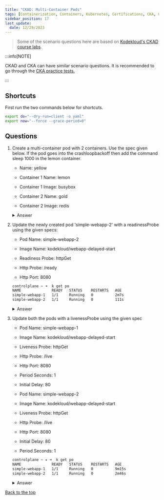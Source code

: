 ```yaml
---
title: "CKAD: Multi-Container Pods"
tags: [Containerization, Containers, Kubernetes, Certifications, CKA, CKAD, CKSS]
sidebar_position: 17
last_update:
  date: 12/29/2023
---
```




> Some of the scenario questions here are based on [Kodekloud's CKAD course labs](https://kodekloud.com/courses/labs-certified-kubernetes-application-developer/?utm_source=udemy&utm_medium=labs&utm_campaign=kubernetes).


:::info[NOTE]

CKAD and CKA can have similar scenario questions. 
It is recommended to go through the [CKA practice tests.](/docs/015-Containerization/050-Exams/002-Practice-Test-CKA.md)

:::


## Shortcuts

First run the two commands below for shortcuts.

```bash
export do="--dry-run=client -o yaml" 
export now="--force --grace-period=0" 
```

## Questions

1. Create a multi-container pod with 2 containers. Use the spec given below. If the pod goes into the crashloopbackoff then add the command sleep 1000 in the lemon container.

    - Name: yellow

    - Container 1 Name: lemon

    - Container 1 Image: busybox

    - Container 2 Name: gold

    - Container 2 Image: redis


    <details><summary> Answer </summary>
    
    ```bash
    controlplane ~ ➜  k run yellow --image busybox $do > yellow.yml

    controlplane ~ ➜  ls -l
    total 8
    drwxr-xr-x 3 root root 4096 Jan  5 09:40 elastic-search
    -rw-r--r-- 1 root root  237 Jan  5 09:43 yellow.yml 
    ```
    
    ```yaml
    ## yellow.yml 
    apiVersion: v1
    kind: Pod
    metadata:
      creationTimestamp: null
      labels:
        run: yellow
      name: yellow
    spec:
      containers:
      - image: busybox
        name: lemon  
      - image: redis
        name: gold
        resources: {}
    dnsPolicy: ClusterFirst
    restartPolicy: Always
    status: {}
    ```
    
    ```bash
    controlplane ~ ➜  k apply -f yellow.yml 
    pod/yellow created

    controlplane ~ ➜  k get po
    NAME        READY   STATUS              RESTARTS   AGE
    app         1/1     Running             0          5m2s
    blue        2/2     Running             0          3m30s
    fluent-ui   1/1     Running             0          5m3s
    red         3/3     Running             0          4m50s
    yellow      0/2     ContainerCreating   0          3s 
    ```
    
    </details>
      


2. Update the newly created pod 'simple-webapp-2' with a readinessProbe using the given specs:

    - Pod Name: simple-webapp-2

    - Image Name: kodekloud/webapp-delayed-start

    - Readiness Probe: httpGet

    - Http Probe: /ready

    - Http Port: 8080

    ```bash
    controlplane ~ ➜  k get po
    NAME              READY   STATUS    RESTARTS   AGE
    simple-webapp-1   1/1     Running   0          2m7s
    simple-webapp-2   1/1     Running   0          111s 
    ```

    <details><summary> Answer </summary>
    
    ```bash
    controlplane ~ ➜  k get po simple-webapp-2 -o yaml > simple-webapp-2.yml

    controlplane ~ ➜  k delete po simple-webapp-2 $now
    Warning: Immediate deletion does not wait for confirmation that the running resource has been terminated. The resource may continue to run on the cluster indefinitely.
    pod "simple-webapp-2" force deleted

    controlplane ~ ➜  k get po
    NAME              READY   STATUS    RESTARTS   AGE
    simple-webapp-1   1/1     Running   0          3m5s

    controlplane ~ ➜  ls -l
    total 16
    -rwxr-xr-x 1 root root  114 Dec  1 06:17 crash-app.sh
    -rwxr-xr-x 1 root root  216 Dec  1 06:17 curl-test.sh
    -rwxr-xr-x 1 root root  123 Dec  1 06:17 freeze-app.sh
    -rw-r--r-- 1 root root 2772 Jan  5 09:56 simple-webapp-2.yml 
    ```

    Modify the YAML file. 

    ```yaml
    apiVersion: v1
    kind: Pod
    metadata:
      creationTimestamp: "2024-01-05T14:53:47Z"
      labels:
        name: simple-webapp
      name: simple-webapp-2
      namespace: default
      resourceVersion: "631"
      uid: 302ac3b8-bb0b-4294-89dd-4eef603bf001
    spec:
      containers:
      - env:
        - name: APP_START_DELAY
        value: "80"
        image: kodekloud/webapp-delayed-start
        imagePullPolicy: Always
        name: simple-webapp
        readinessProbe:
          httpGet:
            path: /ready
            port: 8080
    ```
    ```bash
    controlplane ~ ➜  k apply -f simple-webapp-2.yml 
    pod/simple-webapp-2 created

    controlplane ~ ➜  k get po
    NAME              READY   STATUS              RESTARTS   AGE
    simple-webapp-1   1/1     Running             0          6m37s
    simple-webapp-2   0/1     ContainerCreating   0          8s 
    ```
    
    </details>
      


3. Update both the pods with a livenessProbe using the given spec

    - Pod Name: simple-webapp-1

    - Image Name: kodekloud/webapp-delayed-start

    - Liveness Probe: httpGet

    - Http Probe: /live

    - Http Port: 8080

    - Period Seconds: 1

    - Initial Delay: 80

    - Pod Name: simple-webapp-2

    - Image Name: kodekloud/webapp-delayed-start

    - Liveness Probe: httpGet

    - Http Probe: /live

    - Http Port: 8080

    - Initial Delay: 80

    - Period Seconds: 1

    ```bash
    controlplane ~ ✦ ➜  k get po
    NAME              READY   STATUS    RESTARTS   AGE
    simple-webapp-1   1/1     Running   0          9m15s
    simple-webapp-2   1/1     Running   0          2m46s 
    ```


    <details><summary> Answer </summary>
    
    ```bash
    controlplane ~ ✦ ➜  k get po simple-webapp-1 -o yaml > simple-webapp-1.yml

    controlplane ~ ✦ ➜  k get po simple-webapp-2 -o yaml > simple-webapp-2.yml

    controlplane ~ ✦ ➜  k delete po simple-webapp-1 $now
    Warning: Immediate deletion does not wait for confirmation that the running resource has been terminated. The resource may continue to run on the cluster indefinitely.
    pod "simple-webapp-1" force deleted

    controlplane ~ ✦ ➜  k delete po simple-webapp-2 $now
    Warning: Immediate deletion does not wait for confirmation that the running resource has been terminated. The resource may continue to run on the cluster indefinitely.
    pod "simple-webapp-2" force deleted

    controlplane ~ ✦ ➜  k get po
    No resources found in default namespace. 
    ```

    Modify the first pod first. 

    ```yaml 
    apiVersion: v1
    kind: Pod
    metadata:
      creationTimestamp: "2024-01-05T14:53:31Z"
      labels:
        name: simple-webapp
      name: simple-webapp-1
      namespace: default
      resourceVersion: "605"
      uid: 5843cf05-165d-4f4c-9293-21f21e9a7905
    spec:
      containers:
      - image: kodekloud/webapp-delayed-start
        imagePullPolicy: Always
        name: simple-webapp
        livenessProbe:
          initialDelaySeconds: 80
          periodSeconds: 1
          httpGet:
            path: /live
            port: 8080
        ports:
        - containerPort: 8080
          protocol: TCP
        resources: {}
        terminationMessagePath: /dev/termination-log
        terminationMessagePolicy: File
        volumeMounts:
        - mountPath: /var/run/secrets/kubernetes.io/serviceaccount
        name: kube-api-access-zwmnp
        readOnly: true
    ```
    ```bash
    controlplane ~ ✦ ➜  k apply -f simple-webapp-1.yml 
    pod/simple-webapp-1 created

    controlplane ~ ✦ ➜  k get po
    NAME              READY   STATUS    RESTARTS   AGE
    simple-webapp-1   1/1     Running   0          51s
    ```

    Next, modify the YAML file for the second pod. 

    ```yaml
    apiVersion: v1
    kind: Pod
    metadata:
      creationTimestamp: "2024-01-05T15:00:00Z"
      labels:
        name: simple-webapp
      name: simple-webapp-2
      namespace: default
      resourceVersion: "1286"
      uid: cfdd23e3-e7e3-4be7-9dd9-b2abf5f0ad0e
    spec:
      containers:
      - env:
        - name: APP_START_DELAY
        value: "80"
        image: kodekloud/webapp-delayed-start
        imagePullPolicy: Always
        name: simple-webapp
        livenessProbe:
          initialDelaySeconds: 80
          periodSeconds: 1
          httpGet:
            path: /live
            port: 8080
        ports:
        - containerPort: 8080
          protocol: TCP
        readinessProbe:
          failureThreshold: 3
          httpGet:
            path: /ready
            port: 8080
            scheme: HTTP
            periodSeconds: 10
        successThreshold: 1
        timeoutSeconds: 1
        resources: {}
        terminationMessagePath: /dev/termination-log
        terminationMessagePolicy: File
        volumeMounts:
        - mountPath: /var/run/secrets/kubernetes.io/serviceaccount
        name: kube-api-access-xvbr6
        readOnly: true
    ```
    ```bash
    controlplane ~ ✦ ➜  k apply -f simple-webapp-2.yml 
    pod/simple-webapp-2 created

    controlplane ~ ✦ ➜  k get po
    NAME              READY   STATUS    RESTARTS   AGE
    simple-webapp-1   1/1     Running   0          118s
    simple-webapp-2   0/1     Running   0          6s
    ```
    
    </details>
      





[Back to the top](#practice-test-ckad)    

